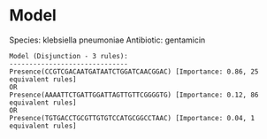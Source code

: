 
# Model

Species: klebsiella pneumoniae
Antibiotic: gentamicin

```
Model (Disjunction - 3 rules):
------------------------------
Presence(CCGTCGACAATGATAATCTGGATCAACGGAC) [Importance: 0.86, 25 equivalent rules]
OR
Presence(AAAATTCTGATTGGATTAGTTGTTCGGGGTG) [Importance: 0.12, 86 equivalent rules]
OR
Presence(TGTGACCTGCGTTGTGTCCATGCGGCCTAAC) [Importance: 0.04, 1 equivalent rules]

```

